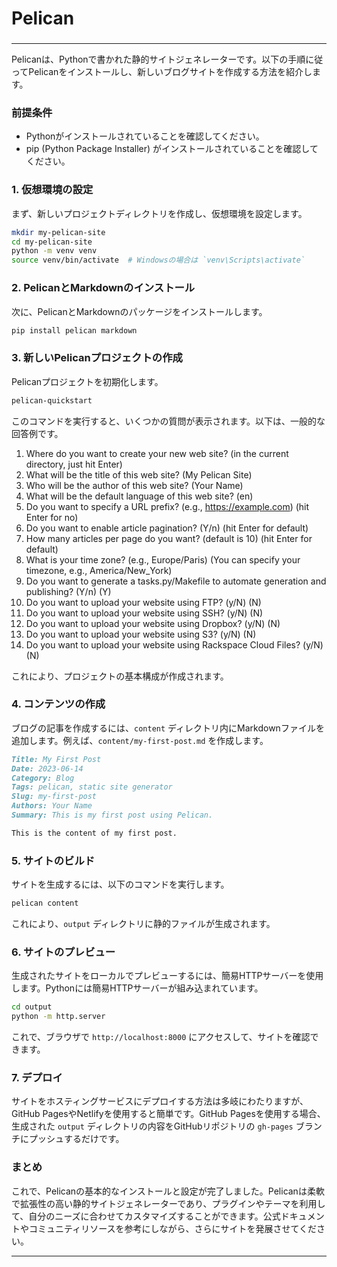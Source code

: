 ###
# Pelican
###

---

Pelicanは、Pythonで書かれた静的サイトジェネレーターです。以下の手順に従ってPelicanをインストールし、新しいブログサイトを作成する方法を紹介します。

### 前提条件

- Pythonがインストールされていることを確認してください。
- pip (Python Package Installer) がインストールされていることを確認してください。

### 1. 仮想環境の設定

まず、新しいプロジェクトディレクトリを作成し、仮想環境を設定します。

```bash
mkdir my-pelican-site
cd my-pelican-site
python -m venv venv
source venv/bin/activate  # Windowsの場合は `venv\Scripts\activate`
```

### 2. PelicanとMarkdownのインストール

次に、PelicanとMarkdownのパッケージをインストールします。

```bash
pip install pelican markdown
```

### 3. 新しいPelicanプロジェクトの作成

Pelicanプロジェクトを初期化します。

```bash
pelican-quickstart
```

このコマンドを実行すると、いくつかの質問が表示されます。以下は、一般的な回答例です。

1. Where do you want to create your new web site? (in the current directory, just hit Enter)
2. What will be the title of this web site? (My Pelican Site)
3. Who will be the author of this web site? (Your Name)
4. What will be the default language of this web site? (en)
5. Do you want to specify a URL prefix? (e.g., https://example.com) (hit Enter for no)
6. Do you want to enable article pagination? (Y/n) (hit Enter for default)
7. How many articles per page do you want? (default is 10) (hit Enter for default)
8. What is your time zone? (e.g., Europe/Paris) (You can specify your timezone, e.g., America/New_York)
9. Do you want to generate a tasks.py/Makefile to automate generation and publishing? (Y/n) (Y)
10. Do you want to upload your website using FTP? (y/N) (N)
11. Do you want to upload your website using SSH? (y/N) (N)
12. Do you want to upload your website using Dropbox? (y/N) (N)
13. Do you want to upload your website using S3? (y/N) (N)
14. Do you want to upload your website using Rackspace Cloud Files? (y/N) (N)

これにより、プロジェクトの基本構成が作成されます。

### 4. コンテンツの作成

ブログの記事を作成するには、`content` ディレクトリ内にMarkdownファイルを追加します。例えば、`content/my-first-post.md` を作成します。

```markdown
Title: My First Post
Date: 2023-06-14
Category: Blog
Tags: pelican, static site generator
Slug: my-first-post
Authors: Your Name
Summary: This is my first post using Pelican.

This is the content of my first post.
```

### 5. サイトのビルド

サイトを生成するには、以下のコマンドを実行します。

```bash
pelican content
```

これにより、`output` ディレクトリに静的ファイルが生成されます。

### 6. サイトのプレビュー

生成されたサイトをローカルでプレビューするには、簡易HTTPサーバーを使用します。Pythonには簡易HTTPサーバーが組み込まれています。

```bash
cd output
python -m http.server
```

これで、ブラウザで `http://localhost:8000` にアクセスして、サイトを確認できます。

### 7. デプロイ

サイトをホスティングサービスにデプロイする方法は多岐にわたりますが、GitHub PagesやNetlifyを使用すると簡単です。GitHub Pagesを使用する場合、生成された `output` ディレクトリの内容をGitHubリポジトリの `gh-pages` ブランチにプッシュするだけです。

### まとめ

これで、Pelicanの基本的なインストールと設定が完了しました。Pelicanは柔軟で拡張性の高い静的サイトジェネレーターであり、プラグインやテーマを利用して、自分のニーズに合わせてカスタマイズすることができます。公式ドキュメントやコミュニティリソースを参考にしながら、さらにサイトを発展させてください。

---
